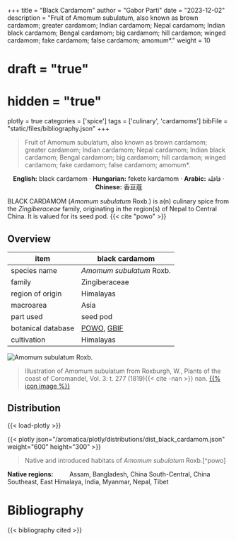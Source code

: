 +++
title = "Black Cardamom"
author = "Gabor Parti"
date = "2023-12-02"
description = "Fruit of Amomum subulatum, also known as brown cardamom; greater cardamom; Indian cardamom; Nepal cardamom; Indian black cardamom; Bengal cardamom; big cardamom; hill cardamon; winged cardamom; fake cardamom; false cardamom; amomum*."
weight = 10
# draft = "true"
# hidden = "true"
plotly = true
categories = ['spice']
tags = ['culinary', 'cardamoms']
bibFile = "static/files/bibliography.json"
+++

>Fruit of Amomum subulatum, also known as brown cardamom; greater cardamom; Indian cardamom; Nepal cardamom; Indian black cardamom; Bengal cardamom; big cardamom; hill cardamon; winged cardamom; fake cardamom; false cardamom; amomum*.

<center>

**English:** black cardamom · **Hungarian:** fekete kardamom · **Arabic:** <span class="arabic-text" dir="rtl">قاقلة</span> · **Chinese:** <span class="traditional-chinese-text">香豆蔻</span> 

</center>

BLACK CARDAMOM (*Amomum subulatum* Roxb.) is a(n) culinary spice from the *Zingiberaceae* family, originating in the region(s) of Nepal to Central China. It is valued for its seed pod. {{< cite "powo" >}}

## Overview

|       item       |                                          black cardamom                                         |
|------------------|-------------------------------------------------------------------------------------------------|
|   species name   |                                     *Amomum subulatum* Roxb.                                    |
|      family      |                                          Zingiberaceae                                          |
| region of origin |                                            Himalayas                                            |
|     macroarea    |                                               Asia                                              |
|     part used    |                                             seed pod                                            |
|botanical database|[POWO](https://powo.science.kew.org/taxon/872166-1), [GBIF](https://www.gbif.org/species/5301632)|
|    cultivation   |                                            Himalayas                                            |

![*Amomum subulatum* Roxb.](/images/illustrations/black_cardamom.png?width=40rem "Illustration of Amomum subulatum from Roxburgh, W., Plants of the coast of Coromandel, Vol. 3: t. 277 (1819)")

>Illustration of Amomum subulatum from Roxburgh, W., Plants of the coast of Coromandel, Vol. 3: t. 277 (1819){{< cite -nan >}} nan. [{{% icon image %}}](http://plantillustrations.org/illustration.php?id_illustration=61488)

## Distribution

{{< load-plotly >}}

{{< plotly json="/aromatica/plotly/distributions/dist_black_cardamom.json" weight="600" height="300" >}}

>Native and introduced habitats of *Amomum subulatum* Roxb.[^powo]

<p style="text-align:left;">

**Native regions:** &ensp; &ensp; &ensp; Assam, Bangladesh, China South-Central, China Southeast, East Himalaya, India, Myanmar, Nepal, Tibet

</p>



# Bibliography

{{< bibliography cited >}}

